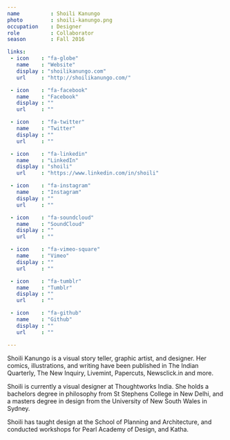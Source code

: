 ```yaml
---
name          : Shoili Kanungo
photo         : shoili-kanungo.png
occupation    : Designer
role          : Collaborator
season        : Fall 2016

links:
 - icon    : "fa-globe"
   name    : "Website"
   display : "shoilikanungo.com"
   url     : "http://shoilikanungo.com/"

 - icon    : "fa-facebook"
   name    : "Facebook"
   display : ""
   url     : ""

 - icon    : "fa-twitter"
   name    : "Twitter"
   display : ""
   url     : ""

 - icon    : "fa-linkedin"
   name    : "LinkedIn"
   display : "shoili"
   url     : "https://www.linkedin.com/in/shoili"

 - icon    : "fa-instagram"
   name    : "Instagram"
   display : ""
   url     : ""

 - icon    : "fa-soundcloud"
   name    : "SoundCloud"
   display : ""
   url     : ""

 - icon    : "fa-vimeo-square"
   name    : "Vimeo"
   display : ""
   url     : ""

 - icon    : "fa-tumblr"
   name    : "Tumblr"
   display : ""
   url     : ""

 - icon    : "fa-github"
   name    : "Github"
   display : ""
   url     : ""

---
```

Shoili Kanungo is a visual story teller, graphic artist, and designer. Her comics, illustrations, and writing have been published in The Indian Quarterly, The New Inquiry, Livemint, Papercuts, Newsclick.in and more.

Shoili is currently a visual designer at Thoughtworks India. She holds a bachelors degree in philosophy from St Stephens College in New Delhi, and a masters degree in design from the University of New South Wales in Sydney.

Shoili has taught design at the School of Planning and Architecture, and conducted workshops for Pearl Academy of Design, and Katha.